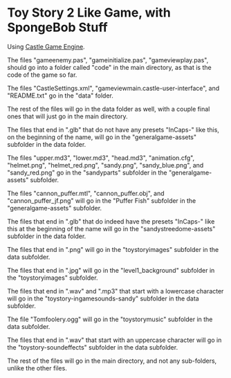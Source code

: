 # Toy Story 2 Like Game, with SpongeBob Stuff

Using [Castle Game Engine](https://castle-engine.io/).

The files "gameenemy.pas", "gameinitialize.pas", "gameviewplay.pas", should go into a folder called "code" in the main directory, as that is the code of the game so far.

The files "CastleSettings.xml", "gameviewmain.castle-user-interface", and "README.txt" go in the "data" folder.

The rest of the files will go in the data folder as well, with a couple final ones that will just go in the main directory.

The files that end in ".glb" that do not have any presets "InCaps-" like this, on the beginning of the name, will go in the "generalgame-assets" subfolder in the data folder.

The files "upper.md3", "lower.md3", "head.md3", "animation.cfg", "helmet.png", "helmet_red.png", "sandy.png", "sandy_blue.png", and "sandy_red.png" go in the "sandyparts" subfolder in the "generalgame-assets" subfolder.

The files "cannon_puffer.mtl", "cannon_puffer.obj", and "cannon_puffer_jf.png" will go in the "Puffer Fish" subfolder in the "generalgame-assets" subfolder.

The files that end in ".glb" that do indeed have the presets "InCaps-" like this at the beginning of the name will go in the "sandystreedome-assets" subfolder in the data folder.

The files that end in ".png" will go in the "toystoryimages" subfolder in the data subfolder.

The files that end in ".jpg" will go in the "level1_background" subfolder in the "toystoryimages" subfolder.

The files that end in ".wav" and ".mp3" that start with a lowercase character will go in the "toystory-ingamesounds-sandy" subfolder in the data subfolder.

The file "Tomfoolery.ogg" will go in the "toystorymusic" subfolder in the data subfolder.

The files that end in ".wav" that start with an uppercase character will go in the "toystory-soundeffects" subfolder in the data subfolder.

The rest of the files will go in the main directory, and not any sub-folders, unlike the other files.
